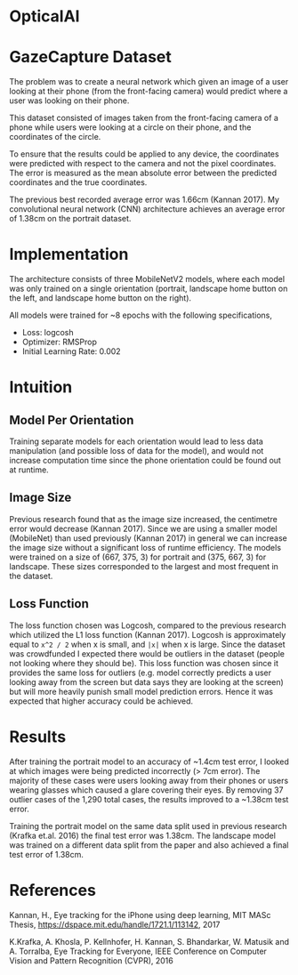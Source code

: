# OpticalAI


# GazeCapture Dataset 

The problem was to create a neural network which given an image of a user looking at their phone (from the front-facing camera) would predict where a user was looking on their phone.

This dataset consisted of images taken from the front-facing camera of a phone while users were looking at a circle on their phone, and the coordinates of the circle. 

To ensure that the results could be applied to any device, the coordinates were predicted with respect to the camera and not the pixel coordinates. The error is measured as the mean absolute error between the predicted coordinates and the true coordinates.

The previous best recorded average error was 1.66cm (Kannan 2017). My convolutional neural network (CNN) architecture achieves an average error of 1.38cm on the portrait dataset.

# Implementation
The architecture consists of three MobileNetV2 models, where each model was only trained on a single orientation (portrait, landscape home button on the left, and landscape home button on the right).

All models were trained for ~8 epochs with the following specifications,
- Loss: logcosh
- Optimizer: RMSProp
- Initial Learning Rate: 0.002 

# Intuition

## Model Per Orientation
Training separate models for each orientation would lead to less data manipulation (and possible loss of data for the model), and would not increase computation time since the phone orientation could be found out at runtime. 

## Image Size
Previous research found that as the image size increased, the centimetre error would decrease (Kannan 2017). Since we are using a smaller model (MobileNet) than used previously (Kannan 2017) in general we can increase the image size without a significant loss of runtime efficiency. The models were trained on a size of (667, 375, 3) for portrait and (375, 667, 3) for landscape. These sizes corresponded to the largest and most frequent in the dataset.

## Loss Function
The loss function chosen was Logcosh, compared to the previous research which utilized the L1 loss function (Kannan 2017). Logcosh is approximately equal to `x^2 / 2` when x is small, and `|x|` when x is large. Since the dataset was crowdfunded I expected there would be outliers in the dataset (people not looking where they should be). This loss function was chosen since it provides the same loss for outliers (e.g. model correctly predicts a user looking away from the screen but data says they are looking at the screen) but will more heavily punish small model prediction errors. Hence it was expected that higher accuracy could be achieved.

# Results 

After training the portrait model to an accuracy of ~1.4cm test error, I looked at which images were being predicted incorrectly (> 7cm error). The majority of these cases were users looking away from their phones or users wearing glasses which caused a glare covering their eyes. By removing 37 outlier cases of the 1,290 total cases, the results improved to a  ~1.38cm test error. 

Training the portrait model on the same data split used in previous research (Krafka et.al. 2016) the final test error was 1.38cm. The landscape model was trained on a different data split from the paper and also achieved a final test error of 1.38cm.

# References
Kannan, H., Eye tracking for the iPhone using deep learning, MIT MASc Thesis, https://dspace.mit.edu/handle/1721.1/113142, 2017

K.Krafka, A. Khosla, P. Kellnhofer, H. Kannan, S. Bhandarkar, W. Matusik and A. Torralba, Eye Tracking for Everyone, IEEE Conference on Computer Vision and Pattern Recognition (CVPR), 2016
